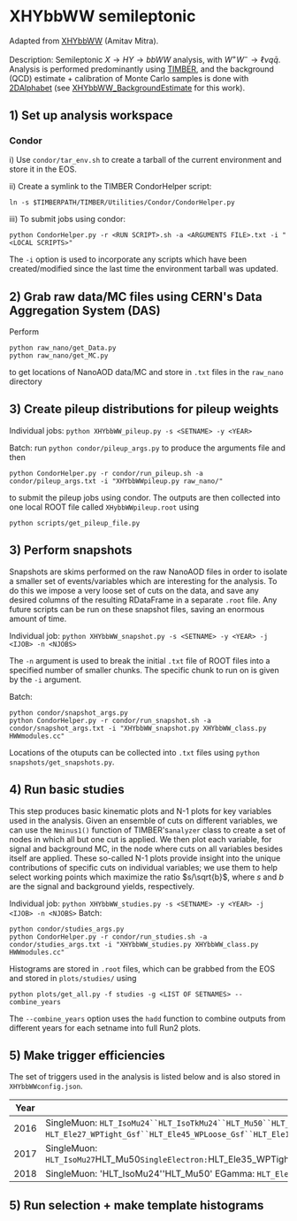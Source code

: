 # XHYbbWW semileptonic

Adapted from [XHYbbWW](https://github.com/ammitra/XHYbbWW) (Amitav Mitra).

Description: Semileptonic $X \to HY \to bbWW$ analysis, with $W^+W^- \to \ell \nu q\bar{q}$. Analysis is performed predominantly using [TIMBER](https://lucascorcodilos.com/TIMBER/index.html), and the background (QCD) estimate + calibration of Monte Carlo samples is done with [2DAlphabet](https://lucascorcodilos.com/2DAlphabet/) (see [XHYbbWW_BackgroundEstimate](https://github.com/michaelhesford/XHYbbWW_BackgroundEstimate) for this work).

## 1) Set up analysis workspace

### **Condor**
i) Use `condor/tar_env.sh` to create a tarball of the current environment and store it in the EOS.

ii) Create a symlink to the TIMBER CondorHelper script: 
```
ln -s $TIMBERPATH/TIMBER/Utilities/Condor/CondorHelper.py
```

iii) To submit jobs using condor: 
```
python CondorHelper.py -r <RUN SCRIPT>.sh -a <ARGUMENTS FILE>.txt -i "<LOCAL SCRIPTS>"
```

The `-i` option is used to incorporate any scripts which have been created/modified since the last time the environment tarball was updated.


## 2) Grab raw data/MC files using CERN's Data Aggregation System (DAS)

Perform

```
python raw_nano/get_Data.py
python raw_nano/get_MC.py 
```

to get locations of NanoAOD data/MC and store in `.txt` files in the `raw_nano` directory

## 3) Create pileup distributions for pileup weights

Individual jobs: `python XHYbbWW_pileup.py -s <SETNAME> -y <YEAR>`

Batch: run `python condor/pileup_args.py` to produce the arguments file and then

```
python CondorHelper.py -r condor/run_pileup.sh -a condor/pileup_args.txt -i "XHYbbWWpileup.py raw_nano/"
```

to submit the pileup jobs using condor. The outputs are then collected into one local ROOT file called `XHybbWWpileup.root` using

```
python scripts/get_pileup_file.py
```

## 3) Perform snapshots

Snapshots are skims performed on the raw NanoAOD files in order to isolate a smaller set of events/variables which are interesting for the analysis. To do this we impose a very loose set of cuts on the data, and save any desired columns of the resulting RDataFrame in a separate `.root` file. Any future scripts can be run on these snapshot files, saving an enormous amount of time.

Individual job: `python XHYbbWW_snapshot.py -s <SETNAME> -y <YEAR> -j <IJOB> -n <NJOBS>`

The `-n` argument is used to break the initial `.txt` file of ROOT files into a specified number of smaller chunks. The specific chunk to run on is given by the `-i` argument. 

Batch: 

```
python condor/snapshot_args.py
python CondorHelper.py -r condor/run_snapshot.sh -a condor/snapshot_args.txt -i "XHYbbWW_snapshot.py XHYbbWW_class.py HWWmodules.cc"
``` 

Locations of the otuputs can be collected into `.txt` files using `python snapshots/get_snapshots.py`.

## 4) Run basic studies

This step produces basic kinematic plots and N-1 plots for key variables used in the analysis. Given an ensemble of cuts on different variables, we can use the `Nminus1()` function of TIMBER's`analyzer` class to create a set of nodes in which all but one cut is applied. We then plot each variable, for signal and background MC, in the node where cuts on all variables besides itself are applied. These so-called N-1 plots provide insight into the unique contributions of specific cuts on individual variables; we use them to help select working points which maximize the ratio $s/\sqrt{b}$, where $s$ and $b$ are the signal and background yields, respectively.

Individual job: `python XHYbbWW_studies.py -s <SETNAME> -y <YEAR> -j <IJOB> -n <NJOBS>`
Batch: 

```
python condor/studies_args.py
python CondorHelper.py -r condor/run_studies.sh -a condor/studies_args.txt -i "XHYbbWW_studies.py XHYbbWW_class.py HWWmodules.cc"
```

Histograms are stored in `.root` files, which can be grabbed from the EOS and stored in `plots/studies/` using
```
python plots/get_all.py -f studies -g <LIST OF SETNAMES> --combine_years
```

The `--combine_years` option uses the `hadd` function to combine outputs from different years for each setname into full Run2 plots.

## 5) Make trigger efficiencies

The set of triggers used in the analysis is listed below and is also stored in `XHYbbWWconfig.json`.

| Year | Triggers |
| ---- | -------- |
| 2016 | SingleMuon: `HLT_IsoMu24``HLT_IsoTkMu24``HLT_Mu50``HLT_TkMu50` SingleElectron: `HLT_Ele27_WPTight_Gsf``HLT_Ele45_WPLoose_Gsf``HLT_Ele115_CaloIdVT_GsfTrkIdT` SinglePhoton: `HLT_Photon175` |
| 2017 | SingleMuon: `HLT_IsoMu27`HLT_Mu50` SingleElectron: `HLT_Ele35_WPTight_Gsf``HLT_Ele32_WPTight_Gsf_L1DoubleEG``HLT_Ele115_CaloIdVT_GsfTrkIdT` SinglePhoton: `HLT_Photon200` |
| 2018 | SingleMuon: 'HLT_IsoMu24''HLT_Mu50' EGamma: `HLT_Ele32_WPTight_Gsf``HLT_Ele115_CaloIdVT_GsfTrkIdT``HLT_Photon200` |

## 5) Run selection + make template histograms




